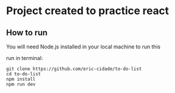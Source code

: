 # Project created to practice react

## How to run

You will need Node.js installed in your local machine to run this

run in terminal:

```
git clone https://github.com/eric-cidade/to-do-list
cd to-do-list
npm install
npm run dev
```
